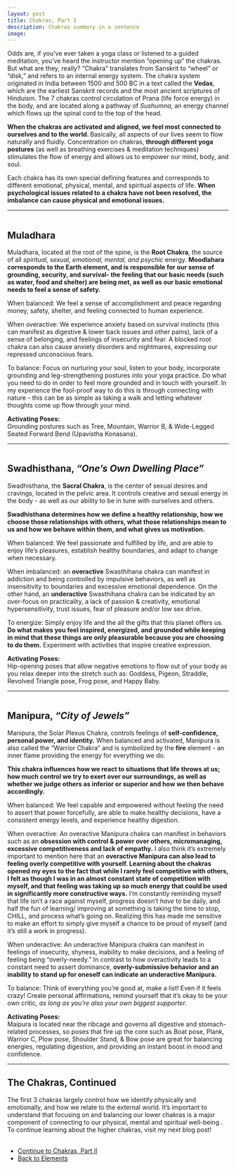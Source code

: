 ```yaml
---
layout: post
title: Chakras, Part I
description: Chakras summary in a sentence
image: 
---
```

<div>
    <p>
    Odds are, if you’ve ever taken a yoga class or listened to a guided meditation, you’ve heard the instructor mention “opening up” the chakras. But what are they, really? “Chakra” translates from Sanskrit to “wheel” or “disk,” and refers to an internal energy system. The chakra system originated in India between 1500 and 500 BC in a text called the <b>Vedas</b>, which are the earliest Sanskrit records and the most ancient scriptures of Hinduism. The 7 chakras control circulation of Prana (life force energy) in the body, and are located along a pathway of <i>Sushumna</i>, an energy channel which flows up the spinal cord to the top of the head.
    <p>
    <b>When the chakras are activated and aligned, we feel most connected to ourselves and to the world. </b> Basically, all aspects of our lives seem to flow naturally and fluidly. Concentration on chakras, <b>through different yoga postures</b> (as well as breathing exercises & meditation techniques) stimulates the flow of energy and allows us to empower our mind, body, and soul.
    <p>
    Each chakra has its own special defining features and corresponds to different emotional, physical, mental, and spiritual aspects of life. <b>When psychological issues related to a chakra have not been resolved, the imbalance can cause physical and emotional issues.</b> 
    <hr />

<div>
    <span class="image left"><img src="{% link assets/images/chakras_mudlahara.jpg %}" alt="" /></span>
    <h2>Muladhara</h2>
    <p>
    Muladhara, located at the root of the spine, is the <b>Root Chakra</b>, the source of all <i>spiritual, sexual, emotional, mental, and psychic</i> energy. <b>Moodlahara corresponds to the Earth element, and is responsible for our sense of grounding, security, and survival- the feeling that our basic needs (such as water, food and shelter) are being met, as well as our basic emotional needs to feel a sense of safety.</b>
    <p>
    When balanced: We feel a sense of accomplishment and peace regarding money, safety, shelter, and feeling connected to human experience.
    <p>
    When overactive: We experience anxiety based on survival instincts (this can manifest as digestive & lower back issues and other pains), lack of a sense of belonging, and feelings of insecurity and fear. A blocked root chakra can also cause anxiety disorders and nightmares, expressing our repressed unconscious fears.
    <p>
    To balance: Focus on nurturing your soul, listen to your body, incorporate grounding and leg-strengthening postures into your yoga practice. Do what you need to do in order to feel more grounded and in touch with yourself. In my experience the fool-proof way to do this is through connecting with nature - this can be as simple as taking a walk and letting whatever thoughts come up flow through your mind.
    <p>
    <b>Activating Poses:</b> <br/>
    Grounding postures such as Tree, Mountain, Warrior B, & Wide-Legged Seated Forward Bend (Upavistha Konasana).
    <hr />

<div>
    <span class="image right"><img src="{% link assets/images/chakras_swadhis.jpg %}" alt="" /></span>
    <h2>Swadhisthana, <i>“One’s Own Dwelling Place”</i></h2>
    <p>
    Swadhisthana, the <b>Sacral Chakra</b>, is the center of sexual desires and cravings, located in the pelvic area. It controls creative and sexual energy in the body - as well as our ability to be in tune with ourselves and others. 
    <p>
    <b>Swadhisthana determines how we define a healthy relationship, how we choose those relationships with others, what those relationships mean to us and how we behave within them, and what gives us motivation.</b>
    <p>
    When balanced: We feel passionate and fulfilled by life, and are able to enjoy life’s pleasures, establish healthy boundaries, and adapt to change when necessary. 
    <p>
    When imbalanced: an <b>overactive</b> Swasthihana chakra can manifest in addiction and being controlled by impulsive behaviors, as well as insensitivity to boundaries and excessive emotional dependence. On the other hand, an <b>underactive</b> Swasthihana chakra can be indicated by an over-focus on practicality, a lack of passion & creativity, emotional hypersensitivity, trust issues, fear of pleasure and/or low sex drive.
    <p>
    To energize: Simply enjoy life and the all the gifts that this planet offers us. <b>Do what makes you feel inspired, energized, and grounded while keeping in mind that these things are only pleasurable because you are choosing to do them.</b> Experiment with activities that inspire creative expression.
    <p>
    <b>Activating Poses:</b> <br/>
    Hip-opening poses that allow negative emotions to flow out of your body as you relax deeper into the stretch such as: Goddess, Pigeon, Straddle, Revolved Triangle pose, Frog pose, and Happy Baby.
    <hr />

<div>
    <span class="image left"><img src="{% link assets/images/chakras_manipura.jpg %}" alt="" /></span>
    <h2>Manipura, <i>“City of Jewels”</i></h2>
    <p>
    Manipura, the Solar Plexus Chakra, controls feelings of <b>self-confidence, personal power, and identity.</b> When balanced and activated, Manipura is also called the “Warrior Chakra” and is symbolized by the <b>fire</b> element - an inner flame providing the energy for everything we do.
    <p>
    <b>This chakra influences how we react to situations that life throws at us; how much control we try to exert over our surroundings, as well as whether we judge others as inferior or superior and how we then behave accordingly. </b>
    <p>
    When balanced: We feel capable and empowered without feeling the need to assert that power forcefully, are able to make healthy decisions, have a consistent energy levels, and experience healthy digestion.
    <p>
    When overactive: An overactive Manipura chakra can manifest in behaviors such as an <b>obsession with control & power over others, micromanaging, excessive competitiveness and lack of empathy.</b> I also think it’s extremely important to mention here that an <b>overactive Manipura can also lead to feeling overly competitive with yourself. Learning about the chakras opened my eyes to the fact that while I rarely feel competitive with others, I felt as though I was in an almost constant state of competition with myself, and that feeling was taking up so much energy that could be used in significantly more constructive ways.</b> I’m constantly reminding myself that life isn’t a race against myself, progress doesn’t <i>have</i> to be daily, and half the fun of learning/ improving at something is taking the time to stop, CHILL, and process what’s going on. Realizing this has made me sensitive to make an effort to simply give myself a chance to be proud of myself (and it’s still a work in progress).
    <p>
    When underactive: An underactive Manipura chakra can manifest in feelings of insecurity, shyness, inability to make decisions, and a feeling of feeling being “overly-needy.” In contrast to how overactivity leads to a constant need to assert dominance, <b>overly-submissive behavior and an inability to stand up for oneself can indicate an underactive Manipura.</b>
    <p>
    To balance: Think of everything you’re good at, make a list! Even if it feels crazy! Create personal affirmations, remind yourself that it’s okay to be your own critic, <i>as long as you’re also your own biggest supporter.</i> 
    <p>
    <b>Activating Poses:</b> <br/>
    Maipura is located near the ribcage and governs all digestive and stomach-related processes, so poses that fire up the core such as Boat pose, Plank, Warrior C, Plow pose, Shoulder Stand, & Bow pose are great for balancing energies, regulating digestion, and providing an instant boost in mood and confidence.
    <hr />
<div>
    <h2>The Chakras, Continued</h2>
    <p>
    The first 3 chakras largely control how we identify physically and emotionally, and how we relate to the external world. It’s important to understand that focusing on and balancing our lower chakras is a major component of connecting to our physical, mental and spiritual well-being . To continue learning about the higher chakras, visit my next blog post!
<br />
<br />

<ul class="actions">
	<li><a href="{% post_url 2020-07-11-chakras2 %}"  class="button">Continue to Chakras, Part II</a></li>
	<li><a href="/elements.html" class="button next">Back to Elements</a></li>
</ul>